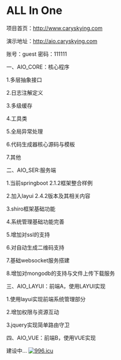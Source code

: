# ALL In One
项目首页：http://www.caryskying.com

演示地址：http://aio.caryskying.com

账号：guest  密码：111111


一、AIO_CORE：核心程序

1.多层抽象接口

2.日志注解定义

3.多级缓存

4.工具类

5.全局异常处理

6.代码生成器核心源码与模板

7.其他

二、AIO_SER:服务端

1.当前springboot 2.1.2框架整合样例

2.加入layui 2.4.2版本及其相关内容

3.shiro框架基础功能

4.系统管理基础功能完善

5.增加对ssl的支持

6.对自动生成二维码支持

7.基础websocket服务搭建

8.增加对mongodb的支持与文件上传下载服务

三、AIO_LAYUI：前端A，使用LAYUI实现

1.使用layui实现前端系统管理部分

2.增加权限与资源互动

3.jquery实现简单路由守卫

四、AIO_VUE：前端B，使用VUE实现

建设中...
<a href="https://996.icu"><img src="https://img.shields.io/badge/link-996.icu-red.svg" alt="996.icu"></a>
